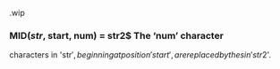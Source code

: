 .wip


### MID$( str$, start, num) = str2$ The ‘num’ character

characters in 'str$', beginning at position 'start', are replaced by the s in 'str2$'.